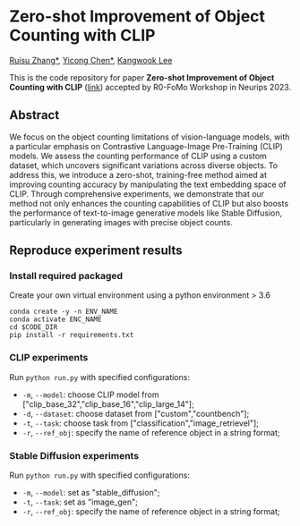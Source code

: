 # Zero-shot Improvement of Object Counting with CLIP
[Ruisu Zhang*](https://ruisu516.github.io/), [Yicong Chen*](https://bryce-chen.github.io/), [Kangwook Lee](https://kangwooklee.com/)

This is the code repository for paper **Zero-shot Improvement of Object Counting with CLIP** ([link](https://openreview.net/pdf?id=AJiBZ1BPH5)) accepted by R0-FoMo Workshop in Neurips 2023.


## Abstract
We focus on the object counting limitations of vision-language models, with a particular emphasis on Contrastive Language-Image Pre-Training (CLIP) models. 
We assess the counting performance of CLIP using a custom dataset, which uncovers significant variations across diverse objects. 
To address this, we introduce a zero-shot, training-free method aimed at improving counting accuracy by manipulating the text embedding space of CLIP. 
Through comprehensive experiments, we demonstrate that our method not only enhances the counting capabilities of CLIP but also boosts the performance of text-to-image generative models like Stable Diffusion, particularly in generating images with precise object counts.


## Reproduce experiment results
### Install required packaged
Create your own virtual environment using a python environment > 3.6
```
conda create -y -n ENV_NAME
conda activate ENC_NAME
cd $CODE_DIR
pip install -r requirements.txt
``` 

### CLIP experiments
Run `python run.py` with specified configurations:
* `-m`, `--model`: choose CLIP model from ["clip_base_32","clip_base_16","clip_large_14"];
* `-d`, `--dataset`: choose dataset from ["custom","countbench"];
* `-t`, `--task`: choose task from ["classification","image_retrievel"];
* `-r`, `--ref_obj`: specify the name of reference object in a string format;

### Stable Diffusion experiments
Run `python run.py` with specified configurations:
* `-m`, `--model`: set as "stable_diffusion";
* `-t`, `--task`: set as "image_gen";
* `-r`, `--ref_obj`: specify the name of reference object in a string format;
